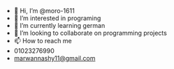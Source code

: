 - 👋 Hi, I’m @moro-1611
- 👀 I’m interested in programing
- 🌱 I’m currently learning german
- 💞️ I’m looking to collaborate on programming projects
- 📫 How to reach me 
- 01023276990
- marwannashy11@gmail.com

<!---
moro-1611/moro-1611 is a ✨ special ✨ repository because its `README.md` (this file) appears on your GitHub profile.
You can click the Preview link to take a look at your changes.
--->
